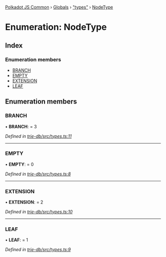 [Polkadot JS Common](../README.md) › [Globals](../globals.md) › ["types"](../modules/_types_.md) › [NodeType](_types_.nodetype.md)

# Enumeration: NodeType

## Index

### Enumeration members

* [BRANCH](_types_.nodetype.md#branch)
* [EMPTY](_types_.nodetype.md#empty)
* [EXTENSION](_types_.nodetype.md#extension)
* [LEAF](_types_.nodetype.md#leaf)

## Enumeration members

###  BRANCH

• **BRANCH**: = 3

*Defined in [trie-db/src/types.ts:11](https://github.com/polkadot-js/common/blob/c988d5011/packages/trie-db/src/types.ts#L11)*

___

###  EMPTY

• **EMPTY**: = 0

*Defined in [trie-db/src/types.ts:8](https://github.com/polkadot-js/common/blob/c988d5011/packages/trie-db/src/types.ts#L8)*

___

###  EXTENSION

• **EXTENSION**: = 2

*Defined in [trie-db/src/types.ts:10](https://github.com/polkadot-js/common/blob/c988d5011/packages/trie-db/src/types.ts#L10)*

___

###  LEAF

• **LEAF**: = 1

*Defined in [trie-db/src/types.ts:9](https://github.com/polkadot-js/common/blob/c988d5011/packages/trie-db/src/types.ts#L9)*
